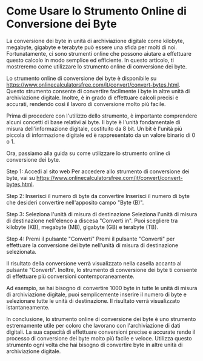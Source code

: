 Come Usare lo Strumento Online di Conversione dei Byte
======================================================

La conversione dei byte in unità di archiviazione digitale come kilobyte, megabyte, gigabyte e terabyte può essere una sfida per molti di noi. Fortunatamente, ci sono strumenti online che possono aiutare a effettuare questo calcolo in modo semplice ed efficiente. In questo articolo, ti mostreremo come utilizzare lo strumento online di conversione dei byte.

Lo strumento online di conversione dei byte è disponibile su <https://www.onlinecalculatorsfree.com/it/convert/convert-bytes.html>. Questo strumento consente di convertire facilmente i byte in altre unità di archiviazione digitale. Inoltre, è in grado di effettuare calcoli precisi e accurati, rendendo così il lavoro di conversione molto più facile.

Prima di procedere con l'utilizzo dello strumento, è importante comprendere alcuni concetti di base relativi ai byte. Il byte è l'unità fondamentale di misura dell'informazione digitale, costituito da 8 bit. Un bit è l'unità più piccola di informazione digitale ed è rappresentato da un valore binario di 0 o 1.

Ora, passiamo alla guida su come utilizzare lo strumento online di conversione dei byte.

Step 1: Accedi al sito web Per accedere allo strumento di conversione dei byte, vai su <https://www.onlinecalculatorsfree.com/it/convert/convert-bytes.html>.

Step 2: Inserisci il numero di byte da convertire Inserisci il numero di byte che desideri convertire nell'apposito campo "Byte (B)".

Step 3: Seleziona l'unità di misura di destinazione Seleziona l'unità di misura di destinazione nell'elenco a discesa "Converti in". Puoi scegliere tra kilobyte (KB), megabyte (MB), gigabyte (GB) e terabyte (TB).

Step 4: Premi il pulsante "Converti" Premi il pulsante "Converti" per effettuare la conversione dei byte nell'unità di misura di destinazione selezionata.

Il risultato della conversione verrà visualizzato nella casella accanto al pulsante "Converti". Inoltre, lo strumento di conversione dei byte ti consente di effettuare più conversioni contemporaneamente.

Ad esempio, se hai bisogno di convertire 1000 byte in tutte le unità di misura di archiviazione digitale, puoi semplicemente inserire il numero di byte e selezionare tutte le unità di destinazione. Il risultato verrà visualizzato istantaneamente.

In conclusione, lo strumento online di conversione dei byte è uno strumento estremamente utile per coloro che lavorano con l'archiviazione di dati digitali. La sua capacità di effettuare conversioni precise e accurate rende il processo di conversione dei byte molto più facile e veloce. Utilizza questo strumento ogni volta che hai bisogno di convertire byte in altre unità di archiviazione digitale.
